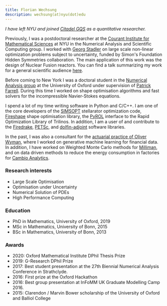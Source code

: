 ```yaml
---
title: Florian Wechsung
description: wechsung(at)nyu(dot)edu
---
```


*I have left NYU and joined [Citadel GQS](https://www.citadel.com/investment-strategies/global-quantitative-strategies/) as a quantitative researcher.*

Previously, I was a postdoctoral researcher at the [Courant Institute for Mathematical Sciences](https://cims.nyu.edu) at NYU in the Numerical Analysis and Scientific Computing group.
I worked with [Georg Stadler](https://math.nyu.edu/~stadler/) on large scale non-linear optimization problems subject to uncertainty, funded by Simon's Foundation Hidden Symmetries collaboration.
The main application of this work was the design of Nuclear Fusion reactors. You can find a talk summarizing my work for a general scientific audience [here]().

Before coming to New York I was a doctoral student in the [Numerical Analysis group](http://www.maths.ox.ac.uk/groups/numerical-analysis) at the University of Oxford under supervision of [Patrick Farrell](http://www.pefarrell.org).
During this time I worked on shape optimisation algorithms and fast solvers for the incompressible Navier-Stokes equations.

I spend a lot of my time writing software in Python and C/C++.
I am one of the core developers of the [SIMSOPT](https://github.com/hiddenSymmetries/simsopt) stellarator optimization code, [Fireshape](https://github.com/fireshape/fireshape) shape optimisation library, the [PyROL](https://bitbucket.org/pyrol/pyrol/src/master/) interface to the Rapid Optimization Library of Trilinos.
In addition, I am a user of and contribute to the [Firedrake](https://firedrakeproject.org), [PETSc](https://www.mcs.anl.gov/petsc/), and [dolfin-adjoint](http://www.dolfin-adjoint.org/en/latest/) software libraries.

In the past, I was also a consultant for the [actuarial practice of Oliver Wyman](https://www.oliverwyman.de/our-expertise/capabilities/actuarial.html), where I worked on generative machine learning for financial data.
In addition, I have worked on Weighted Monte Carlo methods for [Milliman](https://de.milliman.com/), and on data driven methods to reduce the energy consumption in factories for [Cambio Analytics](https://cambio-analytics.com).


### Research interests

- Large Scale Optimisation
- Optimisation under Uncertainty
- Numerical Solution of PDEs
- High Performance Computing

### Education

- PhD in Mathematics, University of Oxford, 2019
- MSc in Mathematics, University of Bonn, 2015
- BSc in Mathematics, University of Bonn, 2013

### Awards

- 2020: Oxford Mathematical Institute DPhil Thesis Prize
- 2019: G-Research DPhil Prize
- 2017: Best student presentation at the 27th Biennial Numerical Analysis Conference in Strathclyde.
- 2016: First prize at the Oxford Hackathon
- 2016: Best group presentation at InFoMM UK Graduate Modelling Camp 2016.
- 2015: Clarendon / Marvin Bower scholarship of the University of Oxford and Balliol College
